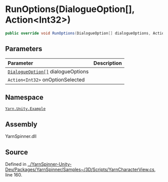 # RunOptions\(DialogueOption\[\], Action&lt;Int32&gt;\)

```csharp
public override void RunOptions(DialogueOption[] dialogueOptions, Action<int> onOptionSelected)
```

## Parameters

| Parameter | Description |
| :--- | :--- |
| [`DialogueOption[]`](../../yarn.unity/dialogueoption/) dialogueOptions |  |
| `Action<Int32>` onOptionSelected |  |

## Namespace

[`Yarn.Unity.Example`](../)

## Assembly

YarnSpinner.dll

## Source

Defined in [../YarnSpinner-Unity-Dev/Packages/YarnSpinner/Samples~/3D/Scripts/YarnCharacterView.cs](https://github.com/YarnSpinnerTool/YarnSpinner-Unity//blob/develop/Samples~/3D/Scripts/YarnCharacterView.cs#L160), line 160.

